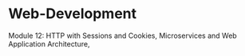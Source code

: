 # Web-Development
Module 12: HTTP with Sessions and Cookies, Microservices and Web Application Architecture, 
